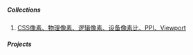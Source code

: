 ##### Collections

1. [CSS像素、物理像素、逻辑像素、设备像素比、PPI、Viewport](https://github.com/jawil/blog/issues/21)

##### Projects

